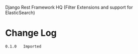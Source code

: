 Django Rest Framework HQ (Filter Extensions and support for ElasticSearch)


# Change Log

    0.1.0   Imported